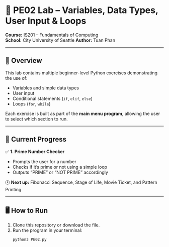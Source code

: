 # 🧮 PE02 Lab – Variables, Data Types, User Input & Loops

**Course:** IS201 – Fundamentals of Computing  
**School:** City University of Seattle 
**Author:** Tuan Phan  

---

## 📘 Overview
This lab contains multiple beginner-level Python exercises demonstrating the use of:
- Variables and simple data types  
- User input  
- Conditional statements (`if`, `elif`, `else`)  
- Loops (`for`, `while`)  

Each exercise is built as part of the **main menu program**, allowing the user to select which section to run.

---

## 🧠 Current Progress
✅ **1. Prime Number Checker**  
- Prompts the user for a number  
- Checks if it’s prime or not using a simple loop  
- Outputs “PRIME” or “NOT PRIME” accordingly  

🕓 **Next up:** Fibonacci Sequence, Stage of Life, Movie Ticket, and Pattern Printing.

---

## 🖥️ How to Run
1. Clone this repository or download the file.  
2. Run the program in your terminal:
   ```bash
   python3 PE02.py

